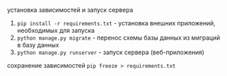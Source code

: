установка зависимостей и запуск сервера
1. ```pip install -r requirements.txt``` - установка внешних приложений, необходимых для запуска
2. ```python manage.py migrate``` - перенос схемы базы данных из миграций в базу данных
3. ```python manage.py runserver``` - запуск сервера (веб-приложения)


сохранение зависимостей
```pip freeze > requirements.txt```
